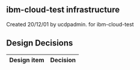## ibm-cloud-test infrastructure

Created 20/12/01 by ucdpadmin. for ibm-cloud-test


## Design Decisions
| Design item                | Decision|
| :----------------------------------- | :--------------------------------------------------------------------------------|
